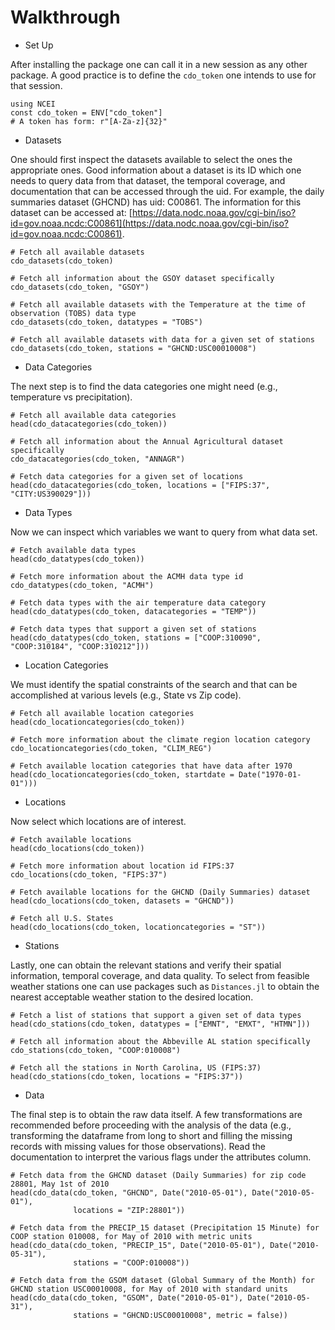 # Walkthrough

- Set Up

After installing the package one can call it in a new session as any other package.
A good practice is to define the `cdo_token` one intends to use for that session.

```@example Tutorial
using NCEI
const cdo_token = ENV["cdo_token"]
# A token has form: r"[A-Za-z]{32}"
```

- Datasets

One should first inspect the datasets available to select the ones the appropriate ones.
Good information about a dataset is its ID which one needs to query data from that dataset,
the temporal coverage, and documentation that can be accessed through the uid.
For example, the daily summaries dataset (GHCND) has uid: C00861. The information for
this dataset can be accessed at: [https://data.nodc.noaa.gov/cgi-bin/iso?id=gov.noaa.ncdc:C00861](https://data.nodc.noaa.gov/cgi-bin/iso?id=gov.noaa.ncdc:C00861).

```@example Tutorial
# Fetch all available datasets
cdo_datasets(cdo_token)
```

```@example Tutorial
# Fetch all information about the GSOY dataset specifically
cdo_datasets(cdo_token, "GSOY")
```

```@example Tutorial
# Fetch all available datasets with the Temperature at the time of observation (TOBS) data type
cdo_datasets(cdo_token, datatypes = "TOBS")
```

```@example Tutorial
# Fetch all available datasets with data for a given set of stations
cdo_datasets(cdo_token, stations = "GHCND:USC00010008")
```

- Data Categories

The next step is to find the data categories one might need (e.g., temperature vs precipitation).

```@example Tutorial
# Fetch all available data categories
head(cdo_datacategories(cdo_token))
```

```@example Tutorial
# Fetch all information about the Annual Agricultural dataset specifically
cdo_datacategories(cdo_token, "ANNAGR")
```

```@example Tutorial
# Fetch data categories for a given set of locations
head(cdo_datacategories(cdo_token, locations = ["FIPS:37", "CITY:US390029"]))
```

- Data Types

Now we can inspect which variables we want to query from what data set.

```@example Tutorial
# Fetch available data types
head(cdo_datatypes(cdo_token))
```

```@example Tutorial
# Fetch more information about the ACMH data type id
cdo_datatypes(cdo_token, "ACMH")
```

```@example Tutorial
# Fetch data types with the air temperature data category
head(cdo_datatypes(cdo_token, datacategories = "TEMP"))
```

```@example Tutorial
# Fetch data types that support a given set of stations
head(cdo_datatypes(cdo_token, stations = ["COOP:310090", "COOP:310184", "COOP:310212"]))
```

- Location Categories

We must identify the spatial constraints of the search and that can be accomplished
at various levels (e.g., State vs Zip code).

```@example Tutorial
# Fetch all available location categories
head(cdo_locationcategories(cdo_token))
```

```@example Tutorial
# Fetch more information about the climate region location category
cdo_locationcategories(cdo_token, "CLIM_REG")
```

```@example Tutorial
# Fetch available location categories that have data after 1970
head(cdo_locationcategories(cdo_token, startdate = Date("1970-01-01")))
```

- Locations

Now select which locations are of interest.

```@example Tutorial
# Fetch available locations
head(cdo_locations(cdo_token))
```

```@example Tutorial
# Fetch more information about location id FIPS:37
cdo_locations(cdo_token, "FIPS:37")
```

```@example Tutorial
# Fetch available locations for the GHCND (Daily Summaries) dataset
head(cdo_locations(cdo_token, datasets = "GHCND"))
```

```@example Tutorial
# Fetch all U.S. States
head(cdo_locations(cdo_token, locationcategories = "ST"))
```

- Stations

Lastly, one can obtain the relevant stations and verify their spatial information,
temporal coverage, and data quality. To select from feasible weather stations one
can use packages such as `Distances.jl` to obtain the nearest acceptable weather station
to the desired location.

```@example Tutorial
# Fetch a list of stations that support a given set of data types
head(cdo_stations(cdo_token, datatypes = ["EMNT", "EMXT", "HTMN"]))
```

```@example Tutorial
# Fetch all information about the Abbeville AL station specifically
cdo_stations(cdo_token, "COOP:010008")
```

```@example Tutorial
# Fetch all the stations in North Carolina, US (FIPS:37)
head(cdo_stations(cdo_token, locations = "FIPS:37"))
```

- Data

The final step is to obtain the raw data itself. A few transformations are recommended
before proceeding with the analysis of the data (e.g., transforming the dataframe from
long to short and filling the missing records with missing values for those observations).
Read the documentation to interpret the various flags under the attributes column.

```@example Tutorial
# Fetch data from the GHCND dataset (Daily Summaries) for zip code 28801, May 1st of 2010
head(cdo_data(cdo_token, "GHCND", Date("2010-05-01"), Date("2010-05-01"),
              locations = "ZIP:28801"))
```

```@example Tutorial
# Fetch data from the PRECIP_15 dataset (Precipitation 15 Minute) for COOP station 010008, for May of 2010 with metric units
head(cdo_data(cdo_token, "PRECIP_15", Date("2010-05-01"), Date("2010-05-31"),
              stations = "COOP:010008"))
```

```@example Tutorial
# Fetch data from the GSOM dataset (Global Summary of the Month) for GHCND station USC00010008, for May of 2010 with standard units
head(cdo_data(cdo_token, "GSOM", Date("2010-05-01"), Date("2010-05-31"),
              stations = "GHCND:USC00010008", metric = false))
```
